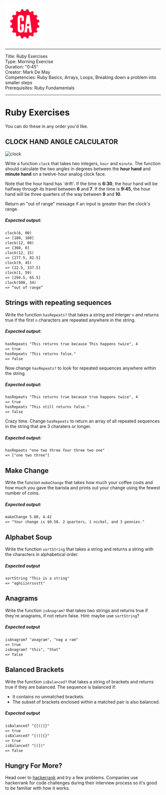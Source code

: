 ![](/ga_cog.png)

---
Title: Ruby Exercises<br>
Type: Morning Exercise <br>
Duration: "0:45"<br>
Creator: Mark De May<br>
Competencies: Ruby Basics, Arrays, Loops, Breaking down a problem into smaller steps<br>
Prerequisites: Ruby Fundamentals<br>

---

# Ruby Exercises

You can do these in any order you'd like.

## CLOCK HAND ANGLE CALCULATOR

![clock](http://orpheogroup.com/wp-content/uploads/2014/10/grand-central-clock-crop.jpg)


Write a function `clock` that takes two integers, `hour` and `minute`. The function should calculate the two angles in degrees between the **hour hand** and **minute hand** on a twelve-hour analog clock face.

Note that the hour hand has 'drift'. If the time is **6:30**, the hour hand will be halfway through its travel between **6** and **7**. If the time is **9:45**, the hour hand will be three quarters of the way between **9** and **10**.

Return an "out of range" message if an input is greater than the clock's range.


##### Expected output:

```
clock(6, 00)
=> [180, 180]
clock(12, 00)
=> [360, 0]
clock(12, 15)
=> [277.5, 82.5]
clock(9, 45)
=> [22.5, 337.5]
clock(1, 59)
=> [294.5, 65.5]
clock(500, 34)
=> “out of range”
```

## Strings with repeating sequences

Write the function `hasRepeats?` that takes a string and interger `n` and returns true if the first `n` characters are repeated anywhere in the string.

##### Expected output:

```
hasRepeats "This returns true because This happens twice", 4
=> true
hasRepeats "This returns false."
=> false
```

Now change `hasRepeats?` to look for repeated sequences anywhere within the string.

##### Expected output:
```
hasRepeats "This returns true because true happens twice", 4
=> true
hasRepeats "This still returns false."
=> false
```

Crazy time. Change `hasRepeats` to return an array of all repeated sequences in the string that are 3 charaters or longer.

##### Expected output:
```
hasRepeats "one two three four three two one"
=> ["one two three"]
```

## Make Change

Write the funcion `makeChange` that takes how much your coffee costs and how much you gave the barista and prints out your change using the fewest number of coins.

##### Expected output:

```
makeChange 5.00, 4.42
=> "Your change is $0.58. 2 quarters, 1 nickel, and 3 pennies."
```

## Alphabet Soup

Write the function `sortString` that takes a string and returns a string with the characters in alphabetical order.

##### Expected output
```
sortString "This is a string"
=> "aghiiinrssstt"
```

## Anagrams

Write the function `isAnagram?` that takes two strings and returns true if they're anagrams, if not return false. Hint: maybe use `sortString`?

##### Expected output

```
isAnagram? "anagram", "nag a ram"
=> true
isAnagram? "this", "that"
=> false
```

## Balanced Brackets

Write the function `isBalanced?` that takes a string of brackets and returns true if they are balanced. The sequence is balanced if:
  - It contains no unmatched brackets.
  - The subset of brackets enclosed within a matched pair is also balanced.

##### Expected output

```
isBalanced? "{[()]}"
=> true
isBalanced? "[()]{}"
=> true
isBalanced? "[(])"
=> false
```

## Hungry For More?

Head over to [hackerrank](www.hackerrank.com/domains/ruby) and try a few problems. Companies use hackerrank for code challenges during their interview process so it's good to be familiar with how it works.
